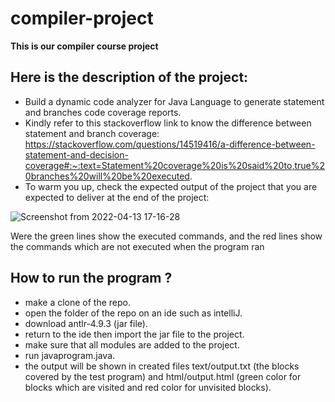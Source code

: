 # compiler-project 
**This is our compiler course project**
## Here is the description of the project:

- Build a dynamic code analyzer for Java Language to generate statement and branches code coverage reports.
-  Kindly refer to this stackoverflow link to know the difference between statement and branch coverage: https://stackoverflow.com/questions/14519416/a-difference-between-statement-and-decision-coverage#:~:text=Statement%20coverage%20is%20said%20to,true%20branches%20will%20be%20executed.
- To warm you up, check the expected output of the project that you are expected to deliver at the end of the project:

![Screenshot from 2022-04-13 17-16-28](https://user-images.githubusercontent.com/47748059/163214182-7d87aade-feb2-4b9e-925f-d4b8b7e3afc0.png)

Were the green lines show the executed commands, and the red lines show the commands which are not executed when the program ran

## How to run the program ? 
- make a clone of the repo.
- open the folder of the repo on an ide such as intelliJ.
- download antlr-4.9.3 (jar file).
- return to the ide then import the jar file to the project.
- make sure that all modules are added to the project. 
- run javaprogram.java.
- the output will be shown in created files text/output.txt (the blocks covered by the test program) and html/output.html (green color for blocks which are visited and    red color for unvisited blocks).
